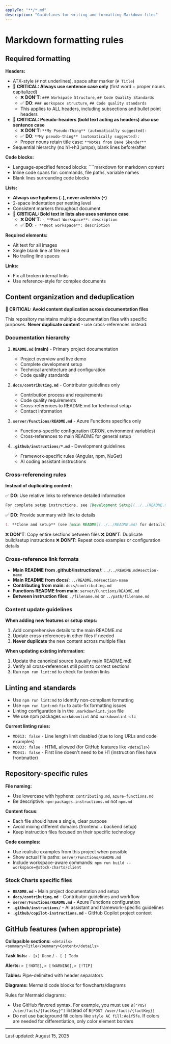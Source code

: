 ```yaml
---
applyTo: "**/*.md"
description: "Guidelines for writing and formatting Markdown files"
---
```


# Markdown formatting rules

## Required formatting

**Headers:**

- ATX-style (`#` not underlines), space after marker (`# Title`)
- **🚨 CRITICAL: Always use sentence case only** (first word + proper nouns capitalized)
  - ❌ **DON'T**: `### Workspace Structure`, `## Code Quality Standards`
  - ✅ **DO**: `### Workspace structure`, `## Code quality standards`
  - This applies to ALL headers, including subsections and bullet point headers
- **🚨 CRITICAL: Pseudo-headers (bold text acting as headers) also use sentence case**
  - ❌ **DON'T**: `**My Pseudo-Thing** (automatically suggested):`
  - ✅ **DO**: `**My pseudo-thing** (automatically suggested):`
  - Proper nouns retain title case: `**Notes from Dave Skender**`
- Sequential hierarchy (no h1→h3 jumps), blank lines before/after

**Code blocks:**

- Language-specified fenced blocks: ````markdown for markdown content
- Inline code spans for: commands, file paths, variable names
- Blank lines surrounding code blocks

**Lists:**

- **Always use hyphens (`-`), never asterisks (`*`)**
- 2-space indentation per nesting level
- Consistent markers throughout document
- **🚨 CRITICAL: Bold text in lists also uses sentence case**
  - ❌ **DON'T**: `- **Root Workspace**: description`
  - ✅ **DO**: `- **Root workspace**: description`

**Required elements:**

- Alt text for all images
- Single blank line at file end
- No trailing line spaces

**Links:**

- Fix all broken internal links
- Use reference-style for complex documents

## Content organization and deduplication

**🚫 CRITICAL: Avoid content duplication across documentation files**

This repository maintains multiple documentation files with specific purposes. **Never duplicate content** - use cross-references instead:

### Documentation hierarchy

1. **`README.md` (main)** - Primary project documentation
   - Project overview and live demo
   - Complete development setup
   - Technical architecture and configuration
   - Code quality standards

2. **`docs/contributing.md`** - Contributor guidelines only
   - Contribution process and requirements
   - Code quality requirements
   - Cross-references to README.md for technical setup
   - Contact information

3. **`server/Functions/README.md`** - Azure Functions specifics only
   - Functions-specific configuration (CRON, environment variables)
   - Cross-references to main README for general setup

4. **`.github/instructions/*.md`** - Development guidelines
   - Framework-specific rules (Angular, npm, NuGet)
   - AI coding assistant instructions

### Cross-referencing rules

**Instead of duplicating content:**

✅ **DO**: Use relative links to reference detailed information
```markdown
For complete setup instructions, see [Development Setup](../../README.md).
```

✅ **DO**: Provide summary with link to details  
```markdown
1. **Clone and setup** (see [main README](../../README.md) for details)
```

❌ **DON'T**: Copy entire sections between files
❌ **DON'T**: Duplicate build/setup instructions
❌ **DON'T**: Repeat code examples or configuration details

### Cross-reference link formats

- **Main README from .github/instructions/**: `../../README.md#section-name`
- **Main README from docs/**: `../README.md#section-name`
- **Contributing from main**: `docs/contributing.md`
- **Functions README from main**: `server/Functions/README.md`
- **Between instruction files**: `./filename.md` or `../path/filename.md`

### Content update guidelines

**When adding new features or setup steps:**
1. Add comprehensive details to the main README.md
2. Update cross-references in other files if needed
3. **Never duplicate** the new content across multiple files

**When updating existing information:**
1. Update the canonical source (usually main README.md)
2. Verify all cross-references still point to correct sections
3. Run `npm run lint:md` to check for broken links

## Linting and standards

- Use `npm run lint:md` to identify non-compliant formatting
- Use `npm run lint:md:fix` to auto-fix formatting issues
- Linting configuration is in the `.markdownlint.json` file
- We use npm packages `markdownlint` and `markdownlint-cli`

**Current linting rules:**
- `MD013: false` - Line length limit disabled (due to long URLs and code examples)
- `MD033: false` - HTML allowed (for GitHub features like `<details>`)
- `MD041: false` - First line doesn't need to be H1 (instruction files have frontmatter)

## Repository-specific rules

**File naming:**
- Use lowercase with hyphens: `contributing.md`, `azure-functions.md`
- Be descriptive: `npm-packages.instructions.md` not `npm.md`

**Content focus:**
- Each file should have a single, clear purpose
- Avoid mixing different domains (frontend + backend setup)
- Keep instruction files focused on their specific technology

**Code examples:**
- Use realistic examples from this project when possible
- Show actual file paths: `server/Functions/README.md`
- Include workspace-aware commands: `npm run build --workspace=@stock-charts/client`

### Stock Charts specific files

- **`README.md`** - Main project documentation and setup
- **`docs/contributing.md`** - Contributor guidelines and workflow
- **`server/Functions/README.md`** - Azure Functions configuration
- **`.github/instructions/`** - AI assistant and framework-specific guidelines
- **`.github/copilot-instructions.md`** - GitHub Copilot project context

## GitHub features (when appropriate)

**Collapsible sections:** `<details><summary>Title</summary>Content</details>`

**Task lists:** `- [x] Done` / `- [ ] Todo`

**Alerts:** `> [!NOTE]`, `> [!WARNING]`, `> [!TIP]`

**Tables:** Pipe-delimited with header separators

**Diagrams:** Mermaid code blocks for flowcharts/diagrams

Rules for Mermaid diagrams:

- Use GitHub flavored syntax. For example, you must use `B["POST /user/facts/{factKey}"]` instead of `B[POST /user/facts/{factKey}]`
- Do not use background fill colors like `style AC fill:#e1f5fe`. If colors are needed for differentiation, only color element borders

---
Last updated: August 15, 2025
